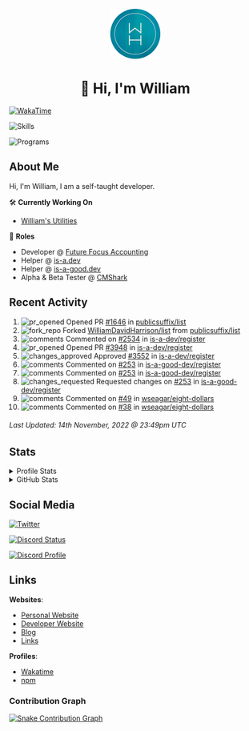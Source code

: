 <p align="center"><a href="https://williamharrison.me"><img src="https://raw.githubusercontent.com/WilliamDavidHarrison/WilliamDavidHarrison/main/assets/logo.png" height="100" width="100"></a></p>

<h1 align="center">👋 Hi, I'm William</h1>

[![WakaTime](https://wakatime.com/badge/user/817e29c1-e1ac-4adc-936b-37bfa447c165.svg?style=for-the-badge)](https://wakatime.com/@wh)

![Skills](https://skillicons.dev/icons?i=html,css,js,nodejs,py,markdown,tailwindcss)

![Programs](https://skillicons.dev/icons?i=vscode,github,githubactions,stackoverflow,cloudflare,netlify,vercel,mongodb,jquery)

<h2>About Me</h2>

Hi, I'm William, I am a self-taught developer.

🛠️ **Currently Working On**
- [William's Utilities](https://github.com/williamsutilities/bot)

💼 **Roles**
- Developer @ [Future Focus Accounting](https://github.com/futurefocusaccounting)
- Helper @ [is-a.dev](https://github.com/is-a-dev/register)
- Helper @ [is-a-good.dev](https://github.com/is-a-good-dev/register)
- Alpha & Beta Tester @ [CMShark](https://github.com/wclarkey/cmshark)

<h2>Recent Activity</h2>

<!--RECENT_ACTIVITY:start-->
1. ![pr_opened](https://cdn.jsdelivr.net/gh/Readme-Workflows/Readme-Icons@main/icons/octicons/PullRequestOpened.svg) Opened PR [#1646](https://github.com/publicsuffix/list/pull/1646) in [publicsuffix/list](https://github.com/publicsuffix/list)
2. ![fork_repo](https://cdn.jsdelivr.net/gh/Readme-Workflows/Readme-Icons@main/icons/octicons/ForkedRepository.svg) Forked [WilliamDavidHarrison/list](https://github.com/WilliamDavidHarrison/list) from [publicsuffix/list](https://github.com/publicsuffix/list)
3. ![comments](https://cdn.jsdelivr.net/gh/Readme-Workflows/Readme-Icons@main/icons/octicons/Comment.svg) Commented on [#2534](https://github.com/is-a-dev/register/issues/2534#issuecomment-1314490778) in [is-a-dev/register](https://github.com/is-a-dev/register)
4. ![pr_opened](https://cdn.jsdelivr.net/gh/Readme-Workflows/Readme-Icons@main/icons/octicons/PullRequestOpened.svg) Opened PR [#3948](https://github.com/is-a-dev/register/pull/3948) in [is-a-dev/register](https://github.com/is-a-dev/register)
5. ![changes_approved](https://cdn.jsdelivr.net/gh/Readme-Workflows/Readme-Icons@main/icons/octicons/ApprovedChanges.svg) Approved [#3552](https://github.com/is-a-dev/register/pull/3552#pullrequestreview-1179885011) in [is-a-dev/register](https://github.com/is-a-dev/register)
6. ![comments](https://cdn.jsdelivr.net/gh/Readme-Workflows/Readme-Icons@main/icons/octicons/Comment.svg) Commented on [#253](https://github.com/is-a-good-dev/register/pull/253#discussion_r1022089589) in [is-a-good-dev/register](https://github.com/is-a-good-dev/register)
7. ![comments](https://cdn.jsdelivr.net/gh/Readme-Workflows/Readme-Icons@main/icons/octicons/Comment.svg) Commented on [#253](https://github.com/is-a-good-dev/register/pull/253#discussion_r1022089182) in [is-a-good-dev/register](https://github.com/is-a-good-dev/register)
8. ![changes_requested](https://cdn.jsdelivr.net/gh/Readme-Workflows/Readme-Icons@main/icons/octicons/RequestedChanges.svg) Requested changes on [#253](https://github.com/is-a-good-dev/register/pull/253#pullrequestreview-1179883574) in [is-a-good-dev/register](https://github.com/is-a-good-dev/register)
9. ![comments](https://cdn.jsdelivr.net/gh/Readme-Workflows/Readme-Icons@main/icons/octicons/Comment.svg) Commented on [#49](https://github.com/wseagar/eight-dollars/pull/49#issuecomment-1313557708) in [wseagar/eight-dollars](https://github.com/wseagar/eight-dollars)
10. ![comments](https://cdn.jsdelivr.net/gh/Readme-Workflows/Readme-Icons@main/icons/octicons/Comment.svg) Commented on [#38](https://github.com/wseagar/eight-dollars/issues/38#issuecomment-1313526387) in [wseagar/eight-dollars](https://github.com/wseagar/eight-dollars)
<!--RECENT_ACTIVITY:end-->

<!--RECENT_ACTIVITY:last_update-->
###### Last Updated: 14th November, 2022 @ 23:49pm UTC
<!--RECENT_ACTIVITY:last_update_end-->

<h2>Stats</h2>

<details>
<summary>Profile Stats</summary>

<br>

[![Profile Views](https://komarev.com/ghpvc/?username=williamdavidharrison&color=blue&style=for-the-badge)](https://github.com/williamdavidharrison)

</details>

<details>
<summary>GitHub Stats</summary>

<br>

[![GitHub Stats](https://github-readme-stats.api.williamharrison.dev/api?username=williamdavidharrison&theme=algolia&show_icons=true&border_radius=8&count_private=true&include_all_commits=true)](https://github.com/williamdavidharrison)

[![Top Languages](https://github-readme-stats.api.williamharrison.dev/api/top-langs/?username=williamdavidharrison&theme=algolia&layout=compact&border_radius=8)](https://github.com/williamdavidharrison)

[![GitHub Streak](https://wh-github-readme-streak-stats.herokuapp.com/?user=WilliamDavidHarrison&theme=dark)](https://github.com/williamdavidharrison)

</details>

<h2>Social Media</h2>

[![Twitter](https://img.shields.io/twitter/follow/WDHarrison09?color=1DA1F2&logo=twitter&style=for-the-badge)](https://twitter.com/intent/user?screen_name=wdharrison09)

[![Discord Status](https://discord-md-badge.api.williamharrison.dev/api/shield/853158265466257448?theme=discord-inverted)](https://discord.com/users/853158265466257448)

[![Discord Profile](https://lanyard-profile-readme.api.williamharrison.dev/api/853158265466257448)](https://discord.com/users/853158265466257448)

<h2>Links</h2>

**Websites**:
- [Personal Website](https://william.net.au)
- [Developer Website](https://williamharrison.dev)
- [Blog](https://www.williamharrison.blog)
- [Links](https://williamharrison.me)

**Profiles**:
- [Wakatime](https://wakatime.com/@wh)
- [npm](https://www.npmjs.com/~wdharrison09)

### Contribution Graph
[![Snake Contribution Graph](https://github.com/WilliamDavidHarrison/WilliamDavidHarrison/blob/output/github-contribution-grid-snake.svg)](https://github.com/williamdavidharrison)
